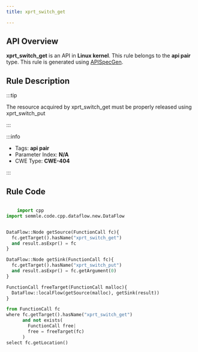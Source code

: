 ```yaml
---
title: xprt_switch_get

---
```



## API Overview
**xprt_switch_get** is an API in **Linux kernel**. This rule belongs to the **api pair** type. This rule is generated using [APISpecGen](../../tools/APISpecGen).
## Rule Description

:::tip

The resource acquired by xprt_switch_get must be properly released using xprt_switch_put

:::

:::info

- Tags: **api pair**
- Parameter Index: **N/A**
- CWE Type: **CWE-404**

:::

## Rule Code
```python

    import cpp
import semmle.code.cpp.dataflow.new.DataFlow


DataFlow::Node getSource(FunctionCall fc){
  fc.getTarget().hasName("xprt_switch_get")
  and result.asExpr() = fc
}

DataFlow::Node getSink(FunctionCall fc){
  fc.getTarget().hasName("xprt_switch_put")
  and result.asExpr() = fc.getArgument(0)
}

FunctionCall freeTarget(FunctionCall malloc){
  DataFlow::localFlow(getSource(malloc), getSink(result))
}

from FunctionCall fc
where fc.getTarget().hasName("xprt_switch_get")
      and not exists(
        FunctionCall free| 
        free = freeTarget(fc)
      )
select fc.getLocation()

    
```